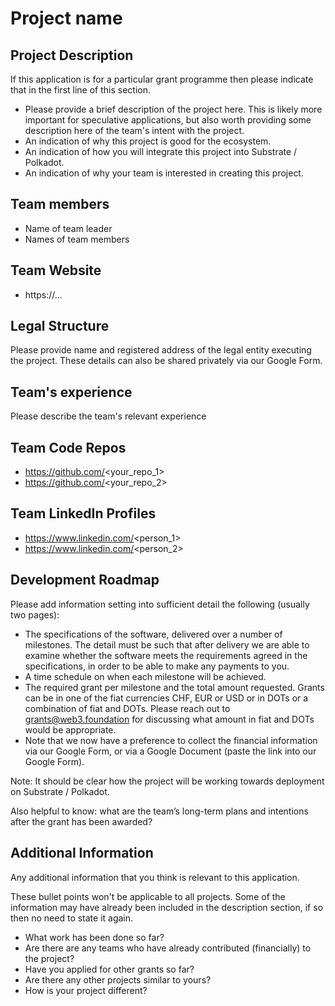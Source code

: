 # Project name

## Project Description
If this application is for a particular grant programme then please indicate that in the first line of this section.

* Please provide a brief description of the project here. This is likely more important for speculative applications, but also worth providing some description here of the team's intent with the project.
* An indication of why this project is good for the ecosystem.
* An indication of how you will integrate this project into Substrate / Polkadot.
* An indication of why your team is interested in creating this project.

## Team members
* Name of team leader
* Names of team members	

## Team Website	
* https://...

## Legal Structure 
Please provide name and registered address of the legal entity executing the project. These details can also be shared privately via our Google Form.

## Team's experience
Please describe the team's relevant experience

## Team Code Repos
* https://github.com/<your_repo_1>
* https://github.com/<your_repo_2>

## Team LinkedIn Profiles
* https://www.linkedin.com/<person_1>
* https://www.linkedin.com/<person_2>

## Development Roadmap
Please add information setting into sufficient detail the following (usually two pages):

* The specifications of the software, delivered over a number of milestones. The detail must be such that after delivery we are able to examine whether the software meets the requirements agreed in the specifications, in order to be able to make any payments to you.
* A time schedule on when each milestone will be achieved.
* The required grant per milestone and the total amount requested. Grants can be in one of the fiat currencies CHF, EUR or USD or in DOTs or a combination of fiat and DOTs. Please reach out to grants@web3.foundation for discussing what amount in fiat and DOTs would be appropriate. 
* Note that we now have a preference to collect the financial information via our Google Form, or via a Google Document (paste the link into our Google Form).


Note: It should be clear how the project will be working towards deployment on Substrate / Polkadot.

Also helpful to know: what are the team’s long-term plans and intentions after the grant has been awarded?

## Additional Information
Any additional information that you think is relevant to this application.

These bullet points won't be applicable to all projects. Some of the information may have already been included in the description section, if so then no need to state it again.

* What work has been done so far?
* Are there are any teams who have already contributed (financially) to the project?
* Have you applied for other grants so far?
* Are there any other projects similar to yours? 
* How is your project different?
